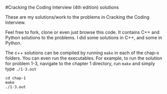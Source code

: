 #Cracking the Coding Interview (4th edition) solutions

These are my solutions/work to the problems in Cracking the Coding Interview.

Feel free to fork, clone or even just browse this code. It contains C++ and Python solutions to the problems. I did some solutions in C++, and some in Python.

The c++ solutions can be compiled by running `make` in each of the chap-x folders. You can even run the executables. For example, to run the solution for problem 1-3, navigate to the chapter 1 directory, run `make` and simply type `./1-3.out`

	cd chap-1
	make
	./1-3.out

